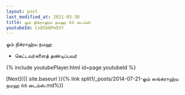 ```yaml
---
layout: post
last_modified_at: 2021-03-30
title: ஓம் நிக்ராஹ்ய நமஹ ௧௧ டைம்ஸ்
youtubeId: Cx8Sb8Pm5SY
---
```

 
 
 ஓம் நிக்ராஹ்ய நமஹ  
 
 -  கெட்டவர்களைத் தண்டிப்பவர் 
 
  
 
  
 
 
 
 
 
 


{% include youtubePlayer.html id=page.youtubeId %}
 
[Next]({{ site.baseurl }}{% link  split1/_posts/2014-07-21-ஓம் ஸங்க்ராஹ்ய நமஹ ௧௧ டைம்ஸ்.md%})
 
